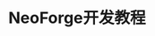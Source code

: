 ---
title: NeoForge开发教程
weight: 1
cascade:
  params:
    type: docs
isTopLevel: true
comment: true
---